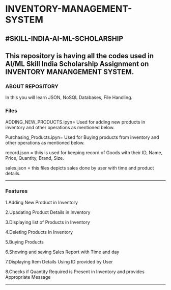 # INVENTORY-MANAGEMENT-SYSTEM
#SKILL-INDIA-AI-ML-SCHOLARSHIP
---------------------------------------------------------------------------------------
This repository is having all the codes used in AI/ML Skill India Scholarship Assignment on INVENTORY MANANGEMENT SYSTEM.
---------------------------------------------------------------------------------------

### ABOUT REPOSITORY
In this you will learn JSON, NoSQL Databases, File Handling.

### Files
ADDING_NEW_PRODUCTS.ipyn= Used for adding new products in inventory and other operations as mentioned below.

Purchasing_Products.ipyn= Used for Buying products from inventory and other operations as mentioned below.

record.json = thiis is used for keeping record of Goods with their ID, Name, Price, Quantity, Brand, Size.

sales.json = this files depicts sales done by user with time and product details. 

---------------------------------------------------------------------------------------
### Features

1.Adding New Product in Inventory

2.Upadating Product Details in Inventory

3.Displaying list of Products in Inventory

4.Deleting Products In Inventory

5.Buying Products

6.Showing and saving Sales Report with Time and day

7.Displaying Item Details Using ID provided by User

8.Checks if Quantity Required is Present in Inventory and provides Appropriate Message


---------------------------------------------------------------------------------------- 

 
